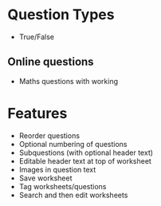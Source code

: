 # Question Types #
- True/False

## Online questions ##
- Maths questions with working

# Features #
- Reorder questions
- Optional numbering of questions
- Subquestions (with optional header text)
- Editable header text at top of worksheet
- Images in question text
- Save worksheet
- Tag worksheets/questions
- Search and then edit worksheets
